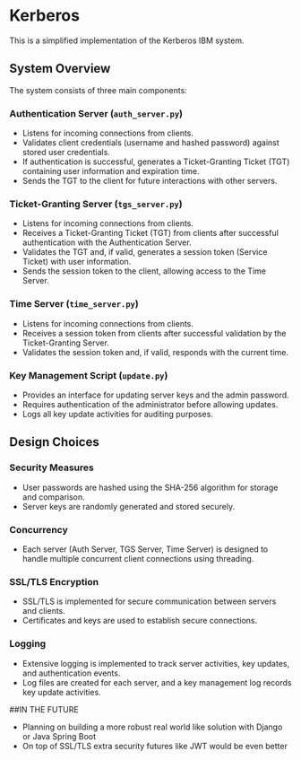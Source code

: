 # Kerberos
This is a simplified implementation of the Kerberos IBM system.

## System Overview
The system consists of three main components:

### Authentication Server (`auth_server.py`)
- Listens for incoming connections from clients.
- Validates client credentials (username and hashed password) against stored user credentials.
- If authentication is successful, generates a Ticket-Granting Ticket (TGT) containing user information and expiration time.
- Sends the TGT to the client for future interactions with other servers.

### Ticket-Granting Server (`tgs_server.py`)
- Listens for incoming connections from clients.
- Receives a Ticket-Granting Ticket (TGT) from clients after successful authentication with the Authentication Server.
- Validates the TGT and, if valid, generates a session token (Service Ticket) with user information.
- Sends the session token to the client, allowing access to the Time Server.

### Time Server (`time_server.py`)
- Listens for incoming connections from clients.
- Receives a session token from clients after successful validation by the Ticket-Granting Server.
- Validates the session token and, if valid, responds with the current time.

### Key Management Script (`update.py`)
- Provides an interface for updating server keys and the admin password.
- Requires authentication of the administrator before allowing updates.
- Logs all key update activities for auditing purposes.

## Design Choices

### Security Measures
- User passwords are hashed using the SHA-256 algorithm for storage and comparison.
- Server keys are randomly generated and stored securely.

### Concurrency
- Each server (Auth Server, TGS Server, Time Server) is designed to handle multiple concurrent client connections using threading.

### SSL/TLS Encryption
- SSL/TLS is implemented for secure communication between servers and clients.
- Certificates and keys are used to establish secure connections.

### Logging
- Extensive logging is implemented to track server activities, key updates, and authentication events.
- Log files are created for each server, and a key management log records key update activities.




##IN THE FUTURE
- Planning on building a more robust real world like solution with Django or Java Spring Boot
- On top of SSL/TLS extra security futures like JWT would be even better
